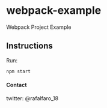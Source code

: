 # webpack-example
Webpack Project Example

## Instructions

Run:
```bash
npm start
```

#### Contact

twitter: @rafalfaro_18
